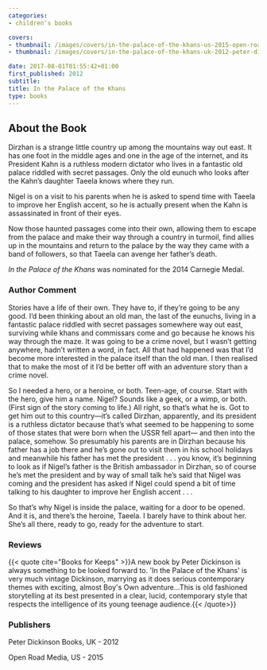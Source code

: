 ```yaml
---
categories:
- children's books

covers:
- thumbnail: /images/covers/in-the-palace-of-the-khans-us-2015-open-road-1-thumbnail.jpg
- thumbnail: /images/covers/in-the-palace-of-the-khans-uk-2012-peter-dickinson-1-thumbnail.jpg

date: 2017-08-01T01:55:42+01:00
first_published: 2012
subtitle:
title: In the Palace of the Khans
type: books
---
```

About the Book
--------------
Dirzhan is a strange little country up among the mountains way out east. It has one foot in the middle ages and one in the age of the internet, and its President Kahn is a ruthless modern dictator who lives in a fantastic old palace riddled with secret passages. Only the old eunuch who looks after the Kahn’s daughter Taeela knows where they run.

Nigel is on a visit to his parents when he is asked to spend time with Taeela to improve her English accent, so he is actually present when the Kahn is assassinated in front of their eyes.

Now those haunted passages come into their own, allowing them to escape from the palace and make their way through a country in turmoil, find allies up in the mountains and return to the palace by the way they came with a band of followers, so that Taeela can avenge her father’s death.

_In the Palace of the Khans_ was nominated for the 2014 Carnegie Medal.

### Author Comment
Stories have a life of their own. They have to, if they’re going to be any good. I’d been thinking about an old man, the last of the eunuchs, living in a fantastic palace riddled with secret passages somewhere way out east, surviving while khans and commissars come and go because he knows his way through the maze. It was going to be a crime novel, but I wasn’t getting anywhere, hadn’t written a word, in fact. All that had happened was that I’d become more interested in the palace itself than the old man. I then realised that to make the most of it I’d be better off with an adventure story than a crime novel.

So I needed a hero, or a heroine, or both. Teen-age, of course. Start with the hero, give him a name. Nigel? Sounds like a geek, or a wimp, or both. (First sign of the story coming to life.) All right, so that’s what he is. Got to get him out to this country—it’s called Dirzhan, apparently, and its president is a ruthless dictator because that’s what seemed to be happening to some of those states that were born when the USSR fell apart— and then into the palace, somehow. So presumably his parents are in Dirzhan because his father has a job there and he’s gone out to visit them in his school holidays and meanwhile his father has met the president . . . you know, it’s beginning to look as if Nigel’s father is the British ambassador in Dirzhan, so of course he’s met the president and by way of small talk he’s said that Nigel was coming and the president has asked if Nigel could spend a bit of time talking to his daughter to improve her English accent . . .

So that’s why Nigel is inside the palace, waiting for a door to be opened. And it is, and there’s the heroine, Taeela. I barely have to think about her. She’s all there, ready to go, ready for the adventure to start.

### Reviews

{{< quote cite="Books for Keeps" >}}A new book by Peter Dickinson is always something to be looked forward to. 'In the Palace of the Khans' is very much vintage Dickinson, marrying as it does serious contemporary themes with exciting, almost Boy's Own adventure...This is old fashioned storytelling at its best presented in a clear, lucid, contemporary style that respects the intelligence of its young teenage audience.{{< /quote>}}

### Publishers
Peter Dickinson Books, UK - 2012

Open Road Media, US - 2015
